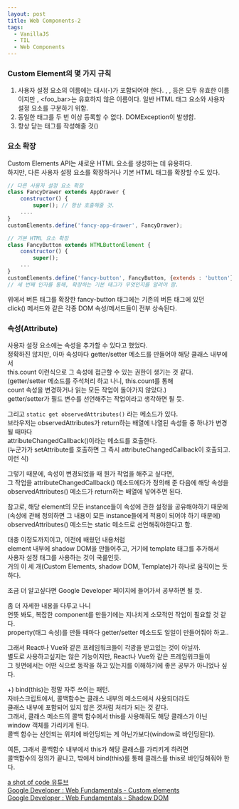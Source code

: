 ```yaml
---
layout: post
title: Web Components-2
tags:
  - VanillaJS
  - TIL
  - Web Components
---
```

### Custom Element의 몇 가지 규칙
1. 사용자 설정 요소의 이름에는 대시(-)가 포함되어야 한다.
<x-tags>, <my-element>, <my-awesome-app> 등은 모두 유효한 이름이지만
<tabs>, <foo_bar>는 유효하지 않은 이름이다.
일반 HTML 태그 요소와 사용자 설정 요소를 구분하기 위함.
2. 동일한 태그를 두 번 이상 등록할 수 없다. DOMException이 발생함.
3. 항상 닫는 태그를 작성해줄 것(<app-drawer></app-drawer>)

### 요소 확장
Custom Elements API는 새로운 HTML 요소를 생성하는 데 유용하다.  
하지만, 다른 사용자 설정 요소를 확장하거나 기본 HTML 태그를 확장할 수도 있다.  
```javascript
// 다른 사용자 설정 요소 확장
class FancyDrawer extends AppDrawer {
    constructor() {
        super(); // 항상 호출해줄 것. 
    ....
}
customElements.define('fancy-app-drawer', FancyDrawer);

// 기본 HTML 요소 확장
class FancyButton extends HTMLButtonElement {
    constructor() {
        super();
    ...
}
customElements.define('fancy-button', FancyButton, {extends : 'button'});
// 세 번째 인자를 통해, 확장하는 기본 태그가 무엇인지를 알려야 함.
```
위에서 버튼 태그를 확장한 fancy-button 태그에는 기존의 버튼 태그에 있던  
click() 메서드와 같은 각종 DOM 속성/메서드들이 전부 상속된다.  

### 속성(Attribute)
사용자 설정 요소에는 속성을 추가할 수 있다고 했었다.  
정확하진 않지만, 아마 속성마다 getter/setter 메소드를 만들어야 해당 클래스 내부에서  
this.count 이런식으로 그 속성에 접근할 수 있는 권한이 생기는 것 같다.  
(getter/setter 메소드를 주석처리 하고 나니, this.count를 통해   
count 속성을 변경하거나 읽는 모든 작업이 돌아가지 않았다.)  
getter/setter가 필드 변수를 선언해주는 작업이라고 생각하면 될 듯.  

그리고 `static get observedAttributes()` 라는 메소드가 있다.  
브라우저는 observedAttributes가 return하는 배열에 나열된 속성들 중 하나가 변경될 때마다  
attributeChangedCallback()이라는 메소드를 호출한다.  
(누군가가 setAttribute를 호출하면 그 즉시 attributeChangedCallback이 호출되고. 이런 식)  

그렇기 때문에, 속성이 변경되었을 때 뭔가 작업을 해주고 싶다면,  
그 작업을 attributeChangedCallback() 메소드에다가 정의해 준 다음에 해당 속성을  
observedAttributes() 메소드가 return하는 배열에 넣어주면 된다.  

참고로, 해당 element의 모든 instance들이 속성에 관한 설정을 공유해야하기 때문에  
(속성에 관해 정의하면 그 내용이 모든 instance들에게 적용이 되어야 하기 때문에)  
observedAttributes() 메소드는 static 메소드로 선언해줘야한다고 함.  


대충 이정도까지이고, 이전에 배웠던 내용처럼  
element 내부에 shadow DOM을 만들어주고, 거기에 template 태그를 추가해서  
사용자 설정 태그를 사용하는 것이 국룰인듯.  
거의 이 세 개(Custom Elements, shadow DOM, Template)가 하나로 움직이는 듯 하다.  

조금 더 알고싶다면 Google Developer 페이지에 들어가서 공부하면 될 듯.  

좀 더 자세한 내용을 다루고 나니  
언뜻 봐도, 복잡한 component를 만들기에는 지나치게 소모적인 작업이 필요할 것 같다.  
property(태그 속성)를 만들 때마다 getter/setter 메소드도 일일이 만들어줘야 하고..  

그래서 React나 Vue와 같은 프레임워크들이 각광을 받고있는 것이 아닐까.  
별도로 사용하고싶지는 않은 기능이지만, React나 Vue와 같은 프레임워크들이  
그 뒷면에서는 어떤 식으로 동작을 하고 있는지를 이해하기에 좋은 공부가 아니었나 싶다.  

+) bind(this)는 정말 자주 쓰이는 패턴.  
자바스크립트에서, 콜백함수는 클래스 내부의 메소드에서 사용되더라도  
클래스 내부에 포함되어 있지 않은 것처럼 처리가 되는 것 같다.  
그래서, 클래스 메소드의 콜백 함수에서 this를 사용해줘도 해당 클래스가 아닌 window 객체를 가리키게 된다.  
콜백 함수는 선언되는 위치에 바인딩되는 게 아닌가보다(window로 바인딩된다).   

여튼, 그래서 콜백함수 내부에서 this가 해당 클래스를 가리키게 하려면  
콜백함수의 정의가 끝나고, 밖에서 bind(this)를 통해 클래스를 this로 바인딩해줘야 한다.  

[a shot of code 유튜브](https://www.youtube.com/watch?v=vLkPBj9ZaU0)  
[Google Developer : Web Fundamentals - Custom elements](https://developers.google.com/web/fundamentals/web-components/customelements?hl=ko)  
[Google Developer : Web Fundamentals - Shadow DOM](https://developers.google.com/web/fundamentals/web-components/shadowdom#styling)  